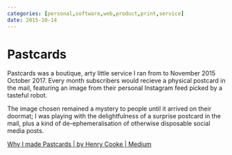 ```yaml
---
categories: [personal,software,web,product,print,service]
date: 2015-10-14
---
```


# Pastcards

Pastcards was a boutique, arty little service I ran from to November 2015 October 2017. Every month subscribers would recieve a physical postcard in the mail, featuring an image from their personal Instagram feed picked by a tasteful robot.

The image chosen remained a mystery to people until it arrived on their doormat; I was playing with the delightfulness of a surprise postcard in the mail, plus a kind of de-ephemeralisation of otherwise disposable social media posts.

[Why I made Pastcards | by Henry Cooke | Medium](https://medium.com/@prehensile/why-i-made-pastcards-fc4406cc5330)